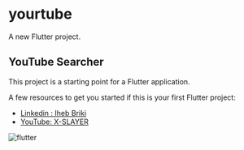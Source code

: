 # yourtube

A new Flutter project.

## YouTube Searcher 

This project is a starting point for a Flutter application.

A few resources to get you started if this is your first Flutter project:

- [Linkedin : Iheb Briki](https://www.linkedin.com/in/x-slayer/)
- [YouTube: X-SLAYER](https://www.youtube.com/c/XSLAYERTN)


![flutter](https://i.imgur.com/hRcnigU.gif)

